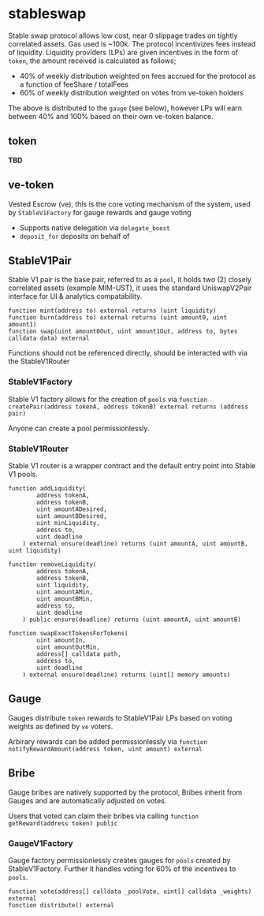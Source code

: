 # stableswap

Stable swap protocol allows low cost, near 0 slippage trades on tightly correlated assets. Gas used is ~100k. The protocol incentivizes fees instead of liquidity. Liquidity providers (LPs) are given incentives in the form of `token`, the amount received is calculated as follows;

* 40% of weekly distribution weighted on fees accrued for the protocol as a function of feeShare / totalFees
* 60% of weekly distribution weighted on votes from ve-token holders

The above is distributed to the `gauge` (see below), however LPs will earn between 40% and 100% based on their own ve-token balance.

## token

**TBD**

## ve-token

Vested Escrow (ve), this is the core voting mechanism of the system, used by `StableV1Factory` for gauge rewards and gauge voting

* Supports native delegation via `delegate_boost`
* `deposit_for` deposits on behalf of

## StableV1Pair

Stable V1 pair is the base pair, referred to as a `pool`, it holds two (2) closely correlated assets (example MIM-UST), it uses the standard UniswapV2Pair interface for UI & analytics compatability.

```
function mint(address to) external returns (uint liquidity)
function burn(address to) external returns (uint amount0, uint amount1)
function swap(uint amount0Out, uint amount1Out, address to, bytes calldata data) external
```

Functions should not be referenced directly, should be interacted with via the StableV1Router

### StableV1Factory

Stable V1 factory allows for the creation of `pools` via ```function createPair(address tokenA, address tokenB) external returns (address pair)```

Anyone can create a pool permissionlessly.

### StableV1Router

Stable V1 router is a wrapper contract and the default entry point into Stable V1 pools.

```
function addLiquidity(
        address tokenA,
        address tokenB,
        uint amountADesired,
        uint amountBDesired,
        uint minLiquidity,
        address to,
        uint deadline
    ) external ensure(deadline) returns (uint amountA, uint amountB, uint liquidity)
	
function removeLiquidity(
        address tokenA,
        address tokenB,
        uint liquidity,
        uint amountAMin,
        uint amountBMin,
        address to,
        uint deadline
    ) public ensure(deadline) returns (uint amountA, uint amountB)
	
function swapExactTokensForTokens(
        uint amountIn,
        uint amountOutMin,
        address[] calldata path,
        address to,
        uint deadline
    ) external ensure(deadline) returns (uint[] memory amounts)	
```

## Gauge

Gauges distribute `token` rewards to StableV1Pair LPs based on voting weights as defined by `ve` voters.

Arbirary rewards can be added permissionlessly via ```function notifyRewardAmount(address token, uint amount) external```

## Bribe

Gauge bribes are natively supported by the protocol, Bribes inherit from Gauges and are automatically adjusted on votes.

Users that voted can claim their bribes via calling ```function getReward(address token) public```

### GaugeV1Factory

Gauge factory permissionlessly creates gauges for `pools` created by StableV1Factory. Further it handles voting for 60% of the incentives to `pools`.

```
function vote(address[] calldata _poolVote, uint[] calldata _weights) external
function distribute() external
```
